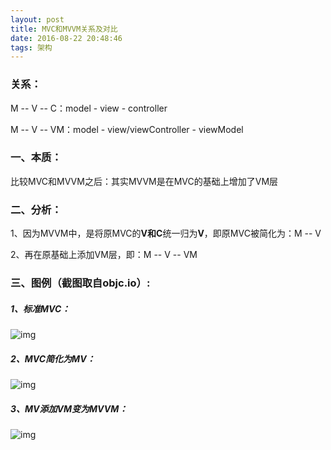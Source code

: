 ```yaml
---
layout: post
title: MVC和MVVM关系及对比
date: 2016-08-22 20:48:46
tags: 架构
---
```


### 关系：

M -- V -- C：model - view - controller

M -- V -- VM：model - view/viewController - viewModel

### 一、本质：

比较MVC和MVVM之后：其实MVVM是在MVC的基础上增加了VM层

### 二、分析：

1、因为MVVM中，是将原MVC的**V和C**统一归为**V**，即原MVC被简化为：M -- V

2、再在原基础上添加VM层，即：M -- V -- VM

### 三、图例（截图取自objc.io）:

##### 1、标准MVC：

![img](/assets/images/2016/MVC和MVVM-1.png)

##### 2、MVC简化为MV：

![img](/assets/images/2016/MVC和MVVM-2.png)

##### 3、MV添加VM变为MVVM：

![img](/assets/images/2016/MVC和MVVM-3.png)